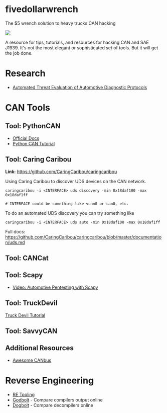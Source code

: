 # fivedollarwrench
The $5 wrench solution to heavy trucks CAN hacking

![](https://imgs.xkcd.com/comics/security.png)

A resource for tips, tutorials, and resources for hacking CAN and SAE J1939. It's not the most elegant or sophisticated set of tools. But it will get the job done.

# Research
* [Automated Threat Evaluation of Automotive Diagnostic Protocols](https://www.researchgate.net/publication/351483528_Automated_Threat_Evaluation_of_Automotive_Diagnostic_Protocols) 

# CAN Tools

## Tool: PythonCAN
* [Official Docs](https://python-can.readthedocs.io/en/stable/)
* [Python CAN Tutorial](./pythoncan.md)

## Tool: Caring Caribou

**Link:**
https://github.com/CaringCaribou/caringcaribou

Using Caring Caribou to discover UDS devices on the CAN network.
```
caringcaribou -i <INTERFACE> uds discovery -min 0x18daf100 -max 0x18daf1ff

# INTERFACE could be something like vcan0 or can0, etc.
```

To do an automated UDS discovery you can try something like
```
caringcaribou -i <INTERFACE> uds auto -min 0x18daf100 -max 0x18daf1ff
```
Full docs:
https://github.com/CaringCaribou/caringcaribou/blob/master/documentation/uds.md


## Tool: CANCat

## Tool: Scapy

* [Video: Automotive Pentesting with Scapy](https://www.youtube.com/watch?v=7D7uNqPWrXw)

## Tool: TruckDevil
[Truck Devil Tutorial](./truckdevil.md)

## Tool: SavvyCAN

## Additional Resources

* [Awesome CANbus](https://github.com/iDoka/awesome-canbus)

# Reverse Engineering

* [RE Tooling](https://github.com/wtsxDev/reverse-engineering)
* [Godbolt](https://godbolt.org/) - Compare compilers output online
* [Dogbolt](https://dogbolt.org/) - Compare decompilers online
